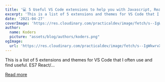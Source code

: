 ```yaml
---
title: '💻 5 Useful VS Code extensions to help you with Javascript, React and Git'
excerpt: 'This is a list of 5 extensions and themes for VS Code that I often use and find useful.    ES7 React/...'
date: '2021-04-27'
coverImage: 'https://res.cloudinary.com/practicaldev/image/fetch/s--IgWkwrvX--/c_imagga_scale,f_auto,fl_progressive,h_420,q_auto,w_1000/https://dev-to-uploads.s3.amazonaws.com/uploads/articles/3n3lw4nkuhfd413e8yhs.png'
author:
  name: Koders
  picture: "assets/blog/authors/koders.png"
ogImage:
  url: 'https://res.cloudinary.com/practicaldev/image/fetch/s--IgWkwrvX--/c_imagga_scale,f_auto,fl_progressive,h_420,q_auto,w_1000/https://dev-to-uploads.s3.amazonaws.com/uploads/articles/3n3lw4nkuhfd413e8yhs.png'
---
```


This is a list of 5 extensions and themes for VS Code that I often use and find useful.    ES7 React/...

[Read more](https://dev.to/girgetto/5-useful-vs-code-extensions-to-help-you-with-javascript-react-and-git-51kk)

